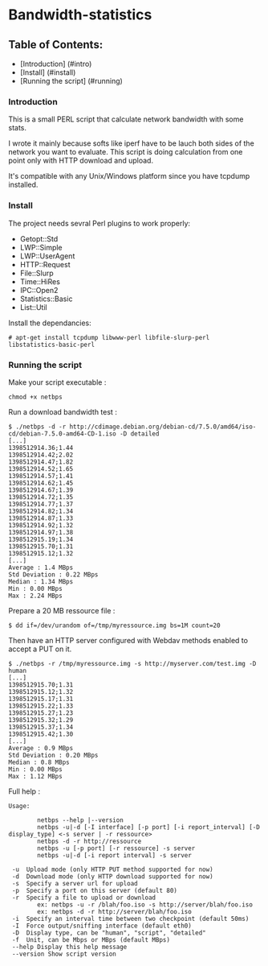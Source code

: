 Bandwidth-statistics
====================

Table of Contents:
------------------

* [Introduction] (#intro)
* [Install] (#install)
* [Running the script] (#running)

<a name="intro"></a>
### Introduction
This is a small PERL script that calculate network bandwidth with some stats. 

I wrote it mainly because softs like iperf have to be lauch both sides of the network you want to evaluate. This script is doing calculation from one point only with HTTP download and upload.

It's compatible with any Unix/Windows platform since you have tcpdump installed.

<a name="install"></a>
### Install

The project needs sevral Perl plugins to work properly:
* Getopt::Std
* LWP::Simple
* LWP::UserAgent
* HTTP::Request
* File::Slurp
* Time::HiRes
* IPC::Open2
* Statistics::Basic
* List::Util

Install the dependancies:
```
# apt-get install tcpdump libwww-perl libfile-slurp-perl libstatistics-basic-perl
```

<a name="running"></a>
### Running the script

Make your script executable :
```
chmod +x netbps
```

Run a download bandwidth test :
```
$ ./netbps -d -r http://cdimage.debian.org/debian-cd/7.5.0/amd64/iso-cd/debian-7.5.0-amd64-CD-1.iso -D detailed
[...]
1398512914.36;1.44
1398512914.42;2.02
1398512914.47;1.82
1398512914.52;1.65
1398512914.57;1.41
1398512914.62;1.45
1398512914.67;1.39
1398512914.72;1.35
1398512914.77;1.37
1398512914.82;1.34
1398512914.87;1.33
1398512914.92;1.32
1398512914.97;1.38
1398512915.19;1.34
1398512915.70;1.31
1398512915.12;1.32
[...]
Average : 1.4 MBps
Std Deviation : 0.22 MBps
Median : 1.34 MBps
Min : 0.00 MBps
Max : 2.24 MBps
```

Prepare a 20 MB ressource file :
```
$ dd if=/dev/urandom of=/tmp/myressource.img bs=1M count=20
```

Then have an HTTP server configured with Webdav methods enabled to accept a PUT on it.
```
$ ./netbps -r /tmp/myressource.img -s http://myserver.com/test.img -D human
[...]
1398512915.70;1.31
1398512915.12;1.32
1398512915.17;1.31
1398512915.22;1.33
1398512915.27;1.23
1398512915.32;1.29
1398512915.37;1.34
1398512915.42;1.30
[...]
Average : 0.9 MBps
Std Deviation : 0.20 MBps
Median : 0.8 MBps
Min : 0.00 MBps
Max : 1.12 MBps
```

Full help :
```
Usage:

        netbps --help |--version
        netbps -u|-d [-I interface] [-p port] [-i report_interval] [-D display_type] <-s server | -r ressource>
        netbps -d -r http://ressource
        netbps -u [-p port] [-r ressource] -s server
        netbps -u|-d [-i report interval] -s server

 -u  Upload mode (only HTTP PUT method supported for now)
 -d  Download mode (only HTTP download supported for now)
 -s  Specify a server url for upload
 -p  Specify a port on this server (default 80)
 -r  Specify a file to upload or download
        ex: netbps -u -r /blah/foo.iso -s http://server/blah/foo.iso
        ex: netbps -d -r http://server/blah/foo.iso
 -i  Specify an interval time between two checkpoint (default 50ms)
 -I  Force output/sniffing interface (default eth0)
 -D  Display type, can be "human", "script", "detailed"
 -f  Unit, can be Mbps or MBps (default MBps)
 --help Display this help message
 --version Show script version
```

